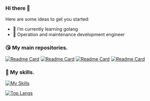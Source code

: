 ### Hi there 👋


Here are some ideas to get you started:

- 🌱 I’m currently learning golang
- 🤔 Operation and maintenance development engineer

### 😘 My main repositories.
[![Readme Card](https://github-readme-stats.vercel.app/api/pin/?username=ilpvc&repo=LAF)](https://github.com/ilpvc/LAF)
[![Readme Card](https://github-readme-stats.vercel.app/api/pin/?username=ilpvc&repo=ilpvc.github.io)](https://github.com/ilpvc/ilpvc.github.io)
[![Readme Card](https://github-readme-stats.vercel.app/api/pin/?username=ilpvc&repo=laf-admin)](https://github.com/ilpvc/laf-admin)
[![Readme Card](https://github-readme-stats.vercel.app/api/pin/?username=ilpvc&repo=LostandFound)](https://github.com/ilpvc/LostandFound)
### 💯 My skills.

[![My Skills](https://skillicons.dev/icons?i=js,html,css,azure,bash,bootstrap,c,cpp,cloudflare,discord,docker,eclipse,express,git,github,go,gradle,kubernetes,idea,java,jenkins,jquery,kotlin,linux,md,matlab,maven,mysql,nginx,nodejs,ps,postgres,postman,py,rabbitmq,redis,spring,sqlite,stackoverflow,selenium,twitter,ts,vue,webpack,vim)](https://skillicons.dev)


[![Top Langs](https://github-readme-stats.vercel.app/api/top-langs/?username=ilpvc&hide=html&layout=compact)](https://github.com/anuraghazra/github-readme-stats)

